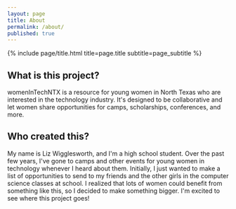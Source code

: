 ```yaml
---
layout: page
title: About
permalink: /about/
published: true
---
```


<div class="page" markdown="1">

{% include page/title.html title=page.title subtitle=page_subtitle %}

## What is this project?
womenInTechNTX is a resource for young women in North Texas who are interested in the technology industry. It's designed to be collaborative and let women share opportunities for camps, scholarships, conferences, and more.

## Who created this?
My name is Liz Wigglesworth, and I'm a high school student. Over the past few years, I've gone to camps and other events for young women in technology whenever I heard about them. Initially, I just wanted to make a list of opportunities to send to my friends and the other girls in the computer science classes at school. I realized that lots of women could benefit from something like this, so I decided to make something bigger. I'm excited to see where this project goes!


</div>
